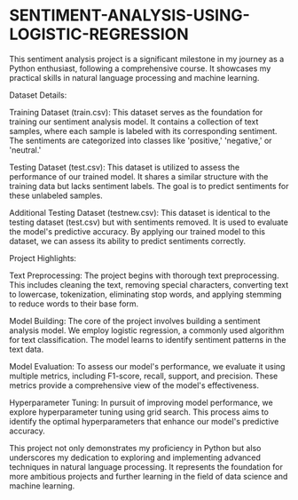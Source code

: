 # SENTIMENT-ANALYSIS-USING-LOGISTIC-REGRESSION

This sentiment analysis project is a significant milestone in my journey as a Python enthusiast, following a comprehensive course. It showcases my practical skills in natural language processing and machine learning.

Dataset Details:

Training Dataset (train.csv): This dataset serves as the foundation for training our sentiment analysis model. It contains a collection of text samples, where each sample is labeled with its corresponding sentiment. The sentiments are categorized into classes like 'positive,' 'negative,' or 'neutral.'

Testing Dataset (test.csv): This dataset is utilized to assess the performance of our trained model. It shares a similar structure with the training data but lacks sentiment labels. The goal is to predict sentiments for these unlabeled samples.

Additional Testing Dataset (testnew.csv): This dataset is identical to the testing dataset (test.csv) but with sentiments removed. It is used to evaluate the model's predictive accuracy. By applying our trained model to this dataset, we can assess its ability to predict sentiments correctly.

Project Highlights:

Text Preprocessing: The project begins with thorough text preprocessing. This includes cleaning the text, removing special characters, converting text to lowercase, tokenization, eliminating stop words, and applying stemming to reduce words to their base form.

Model Building: The core of the project involves building a sentiment analysis model. We employ logistic regression, a commonly used algorithm for text classification. The model learns to identify sentiment patterns in the text data.

Model Evaluation: To assess our model's performance, we evaluate it using multiple metrics, including F1-score, recall, support, and precision. These metrics provide a comprehensive view of the model's effectiveness.

Hyperparameter Tuning: In pursuit of improving model performance, we explore hyperparameter tuning using grid search. This process aims to identify the optimal hyperparameters that enhance our model's predictive accuracy.

This project not only demonstrates my proficiency in Python but also underscores my dedication to exploring and implementing advanced techniques in natural language processing. It represents the foundation for more ambitious projects and further learning in the field of data science and machine learning.
